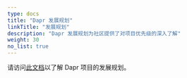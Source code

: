 ```yaml
---
type: docs
title: "Dapr 发展规划"
linkTitle: "发展规划"
description: "Dapr 发展规划为社区提供了对项目优先级的深入了解"
weight: 30
no_list: true
---
```


请访问[此文档](https://github.com/dapr/community/blob/master/roadmap.md)以了解 Dapr 项目的发展规划。